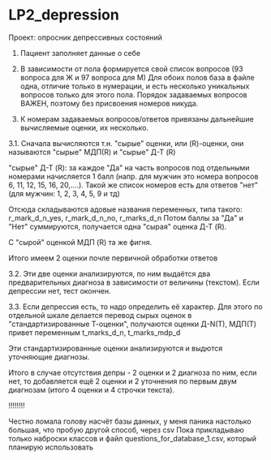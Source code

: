 # LP2_depression
Проект: опросник депрессивных состояний

1. Пациент заполняет данные о себе

2. В зависимости от пола формируется свой список вопросов (93 вопроса для Ж и 97 вопроса для М)
    Для обоих полов база в файле одна, отличие только в нумерации, и есть несколько уникальных вопросов только для этого пола.
    Порядок задаваемых вопросов ВАЖЕН, поэтому без присвоения номеров никуда.

3. К номерам задаваемых вопросов/ответов привязаны дальнейшие вычисляемые оценки, их несколько.

3.1. Сначала вычисляются т.н. "сырые" оценки, или (R)-оценки, они называются "сырые" МДП(R) и "сырые" Д-Т (R)

"сырые" Д-Т (R): 
за каждое "Да" на часть вопросов под отдельными номерами начисляется 1 балл (напр. для мужчин это номера вопросов 6, 11, 12, 15, 16, 20,....).
Такой же список номеров есть для ответов "нет" (для мужчин: 1, 2, 3, 4, 5, 9 и тд)

Отсюда складываются адовые названия переменных, типа такого:  r_mark_d_n_yes, r_mark_d_n_no, r_marks_d_n
Потом баллы за "Да" и "Нет" суммируются, получается одна "сырая" оценка Д-Т (R).

С "сырой" оценкой МДП (R) та же фигня.

Итого имеем 2 оценки почле первичной обработки ответов

3.2. Эти две оценки анализируются, по ним выдаётся два предварительных диагноза в зависимости от величины (текстом).
Если депрессии нет, тест окончен.

3.3. Если депрессия есть, то надо определить её характер.
Для этого по отдельной шкале делается перевод сырых оценок в "стандартизированные Т-оценки", 
получаются оценки Д-N(T), МДП(Т) привет переменным t_marks_d_n, t_marks_mdp_d

Эти стандартизированные оценки анализируются и выдются уточняющие диагнозы.


Итого в случае отсутствия депры - 2 оценки и 2 диагноза по ним, если нет, 
то добавляется ещё 2 оценки и 2 уточнения по первым двум диагнозам (итого 4 оценки и 4 строчки текста).


!!!!!!!!

Честно ломала голову насчёт базы данных, у меня паника настолько большая, что пробую другой способ, через csv 
Пока прикладываю только наброски классов и файл questions_for_database_1.csv, который планирую использовать